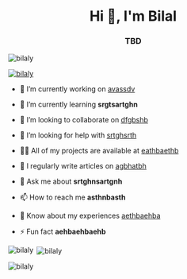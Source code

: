 <h1 align="center">Hi 👋, I'm Bilal</h1>
<h3 align="center">TBD</h3>

<p align="left"> <img src="https://komarev.com/ghpvc/?username=bilaly&label=Profile%20views&color=0e75b6&style=flat" alt="bilaly" /> </p>

<p align="left"> <a href="https://github.com/ryo-ma/github-profile-trophy"><img src="https://github-profile-trophy.vercel.app/?username=bilaly" alt="bilaly" /></a> </p>

- 🔭 I’m currently working on [avassdv](aeearhb)

- 🌱 I’m currently learning **srgtsartghn**

- 👯 I’m looking to collaborate on [dfgbshb](aerhaerfgh)

- 🤝 I’m looking for help with [srtghsrth](earhbgaerhbaeh)

- 👨‍💻 All of my projects are available at [eathbaethb](eathbaethb)

- 📝 I regularly write articles on [agbhatbh](agbhatbh)

- 💬 Ask me about **srtghnsartgnh**

- 📫 How to reach me **asthnbasth**

- 📄 Know about my experiences [aethbaehba](aethbaehba)

- ⚡ Fun fact **aehbaehbaehb**

<p><img align="left" src="https://github-readme-stats.vercel.app/api/top-langs?username=bilaly&show_icons=true&locale=en&layout=compact" alt="bilaly" /></p>

<p>&nbsp;<img align="center" src="https://github-readme-stats.vercel.app/api?username=bilaly&show_icons=true&locale=en" alt="bilaly" /></p>

<p><img align="center" src="https://github-readme-streak-stats.herokuapp.com/?user=bilaly&" alt="bilaly" /></p>
